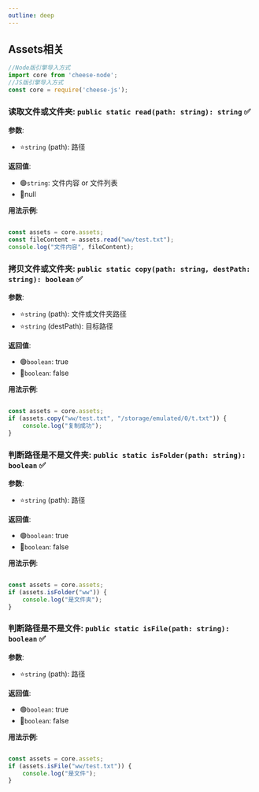 ```yaml
---
outline: deep
---
```


## Assets相关

```javascript
//Node版引擎导入方式
import core from 'cheese-node';
//JS版引擎导入方式
const core = require('cheese-js');
```

### 读取文件或文件夹: `public static read(path: string): string` :white_check_mark:

**参数**:

- ⭐`string` (path): 路径

**返回值**:

- :green_circle:`string`: 文件内容 or 文件列表
- :red_circle:null

**用法示例**:

```javascript

const assets = core.assets;
const fileContent = assets.read("ww/test.txt");
console.log("文件内容", fileContent);
```

### 拷贝文件或文件夹: `public static copy(path: string, destPath: string): boolean` :white_check_mark:

**参数**:

- ⭐`string` (path): 文件或文件夹路径
- ⭐`string` (destPath): 目标路径

**返回值**:

- :green_circle:`boolean`: true
- :red_circle:`boolean`: false

**用法示例**:

```javascript

const assets = core.assets;
if (assets.copy("ww/test.txt", "/storage/emulated/0/t.txt")) {
    console.log("复制成功");
}
```

### 判断路径是不是文件夹: `public static isFolder(path: string): boolean` :white_check_mark:

**参数**:

- ⭐`string` (path): 路径

**返回值**:

- :green_circle:`boolean`: true
- :red_circle:`boolean`: false

**用法示例**:

```javascript

const assets = core.assets;
if (assets.isFolder("ww")) {
    console.log("是文件夹");
}


```

### 判断路径是不是文件: `public static isFile(path: string): boolean` :white_check_mark:

**参数**:

- ⭐`string` (path): 路径

**返回值**:

- :green_circle:`boolean`: true
- :red_circle:`boolean`: false

**用法示例**:

```javascript

const assets = core.assets;
if (assets.isFile("ww/test.txt")) {
    console.log("是文件");
}
```